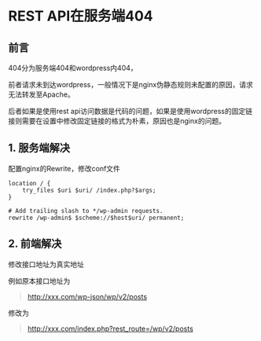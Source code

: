 # REST API在服务端404
## 前言
404分为服务端404和wordpress内404，

前者请求未到达wordpress，一般情况下是nginx伪静态规则未配置的原因，请求无法转发至Apache。

后者如果是使用rest api访问数据是代码的问题，如果是使用wordpress的固定链接则需要在设置中修改固定链接的格式为朴素，原因也是nginx的问题。
## 1. 服务端解决
配置nginx的Rewrite，修改conf文件
```
location / {
    try_files $uri $uri/ /index.php?$args;
}

# Add trailing slash to */wp-admin requests.
rewrite /wp-admin$ $scheme://$host$uri/ permanent;
```

## 2. 前端解决
修改接口地址为真实地址

例如原本接口地址为
> http://xxx.com/wp-json/wp/v2/posts

修改为

> http://xxx.com/index.php?rest_route=/wp/v2/posts